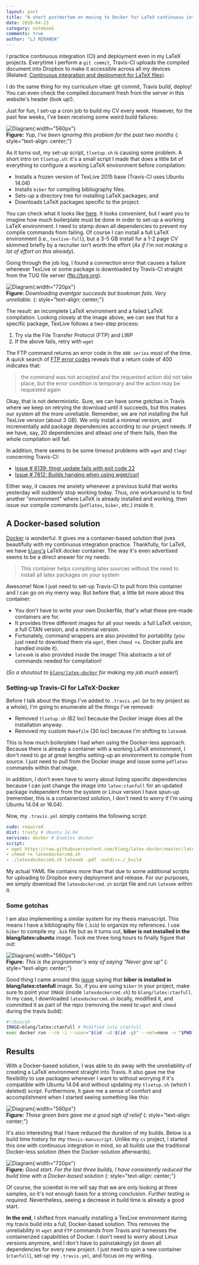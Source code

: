 ```yaml
---
layout: post
title: "A short postmortem on moving to Docker for LaTeX continuous integration"
date: 2018-04-23
category: notebook
comments: true
author: "LJ MIRANDA"
---
```


I practice continuous integration (CI) and deployment even in my LaTeX
projects. Everytime I perform a `git commit`, Travis-CI uploads the
compiled document into Dropbox to make it accessible across all my devices
(Related: [Continuous integration and deployment for LaTeX
files](https://ljvmiranda921.github.io/notebook/2018/02/04/continuous-integration-for-latex/)).

I do the same thing for my curriculum vitae: git commit, Travis build,
deploy! You can even check the compiled document fresh from the server in this
website's header (look up!). 

Just for fun, I set-up a cron job to build my CV every week. However, for the
past few weeks, I've been receiving some weird build failures:

![Diagram](/assets/png/tuts/build_failures.png){:width="560px"}  
__Figure:__ _Yup, I've been ignoring this problem for the past two months_
{: style="text-align: center;"}

As it turns out, my set-up script, `tlsetup.sh` is causing some problem. A
short intro on `tlsetup.sh`: it's a small script I made that does a little
bit of everything to configure a working LaTeX environment before
compilation:

- Installs a frozen version of TexLive 2015 base (Travis-CI uses Ubuntu 14.04)
- Installs `biber` for compiling bibliography files.
- Sets-up a directory tree for installing LaTeX packages; and
- Downloads LaTeX packages specific to the project.

You can check what it looks like
[here](https://gist.github.com/ljvmiranda921/6055d03dc264bfca0ea8c421ec6a2b41#file-tlsetup-sh).
It looks convenient, but I want you to imagine how much boilerplate must be
done in order to set-up a working LaTeX environment. I need to stamp down all
dependencies to prevent my compile commands from failing. Of course I can
install a full LaTeX environment (i.e., `texlive-full`), but a 3-5 GB install
for a 1-2 page CV skimmed briefly by a recruiter isn't worth the
effort (_As if I'm not making a lot of effort on this already_).

Going through the job log, I found a connection error that causes a
failure whenever TexLive or some package is downloaded by Travis-CI straight
from the TUG file server (ftp://tug.org).

![Diagram](/assets/png/tuts/joblogs.png){:width="720px"}  
__Figure:__ _Downloading avantgar succeeds but bookman fails. Very unreliable._
{: style="text-align: center;"}

The result: an incomplete LaTeX environment and a failed LaTeX compilation.
Looking closely at the image above, we can see that for a specific package,
TexLive follows a two-step process:

1. Try via the File Transfer Protocol (FTP) and LWP
2. If the above fails, retry with `wget`

The FTP command returns an error code in the `400 series` most of the time. A
quick search of [FTP error
codes](https://en.wikipedia.org/wiki/List_of_FTP_server_return_codes) reveals
that a return code of 400 indicates that: 

> the command was not accepted and the
requested action did not take place, but the error condition is temporary and
the action may be requested again

Okay, that is not deterministic. Sure, we can have some gotchas in Travis
where we keep on retrying the download until it succeeds, but this makes our
system all the more unreliable. Remember, we are not installing the full
TexLive version (about 3 GB). We only install a minimal version, and
incrementally add package dependencies according to our project needs. If
we have, say, 20 dependencies and atleast one of them fails, then the whole
compilation will fail. 

In addition, there seems to be some timeout problems with `wget` and `tlmgr`
concerning Travis-CI:

- [Issue # 6139: tlmgr update fails with exit code 22](https://github.com/travis-ci/travis-ci/issues/6139)
- [Issue # 7812: Builds hanging when using wget/curl](https://github.com/travis-ci/travis-ci/issues/7812) 

Either way, it causes me anxiety whenever a previous build that works
yesterday will suddenly stop working today. Thus, one workaround is to
find another "environment" where LaTeX is already installed and working, then issue our
compile commands (`pdflatex`, `biber`, etc.) inside it.

## A Docker-based solution

[Docker](https://www.docker.com/) is wonderful. It gives me a container-based
solution that jives beautifully with my continuous integration practice.
Thankfully, for LaTeX, we have
[`blang`'s](https://github.com/blang/latex-docker) LaTeX docker container.
The way it's even advertised seems to be a direct answer for my needs:

> This container helps compiling latex sources without the need to install
all latex packages on your system

Awesome! Now I just need to set-up Travis-CI to pull from this container and
I can go on my merry way. But before that, a little bit more about this container:

- You don't have to write your own Dockerfile, that's what these pre-made
containers are for.
- It provides three different images for all your needs: a full LaTeX version,
a full CTAN version, and a minimal version.
- Fortunately, command wrappers are also provided for portability (you just need to
download them via `wget`, then `chmod +x`. Docker pulls are handled inside it).
- `latexmk` is also provided inside the image! This abstracts a lot of
commands needed for compilation!

(_So a shoutout to
[`blang/latex-docker`](https://github.com/blang/latex-docker) for making my
job much easier!_)

### Setting-up Travis-CI for LaTeX-Docker

Before I talk about the things I've added to `.travis.yml` (or to my project
as a whole), I'm going to enumerate all the things I've removed:
- Removed `tlsetup.sh` (62 loc) because the Docker image does all the installation anyway.
- Removed my custom `Makefile` (30 loc) because I'm shifting to `latexmk`

This is how much boilerplate I had when using the Docker-less approach.
Because there is already a container with a working LaTeX environment, I
don't need to go at great lengths setting-up an environment to compile
from source. I just need to pull from the Docker image and issue some
`pdflatex` commands within that image.

In addition, I don't even have to worry about listing specific dependencies
because I can just change the image into `latex:ctanfull` for an updated package
independent from the system or Linux version I have spun-up (remember, this is
a containerized solution, I don't need to worry if I'm using Ubuntu 14.04 or
16.04).

Now, my `.travis.yml` simply contains the following script:

```yml
sudo: required
dist: trusty # Ubuntu 14.04
services: docker # Enables docker
script:
- wget https://raw.githubusercontent.com/blang/latex-docker/master/latexdockercmd.sh
- chmod +x latexdockercmd.sh
- ./latexdockercmd.sh latexmk -pdf -outdir=./_build
```

My actual YAML file contains more than that due to some additional
scripts for uploading to Dropbox every deployment and release. For
our purposes, we simply download the `latexdockercmd.sh` script file and
run `latexmk` within it.

### Some gotchas

I am also implementing a similar system for my thesis manuscript. This means
I have a bibliography file (`.bib`) to organize my references. I use `biber`
to compile my `.bib` file but as it turns out, **biber is not installed in
the blang/latex:ubuntu** image. Took me three long hours to finally figure
that out:

![Diagram](/assets/png/tuts/threehours.png){:width="560px"}  
__Figure:__ _This is the programmer's way of saying "Never give up"_
{: style="text-align: center;"}

Good thing I came around this
[issue](https://github.com/blang/latex-docker/issues/10) saying that **biber
is installed in blang/latex:ctanfull** image. So, if you are using `biber` in
your project, make sure to point your `IMAGE` (inside `latexdockercmd.sh`) to
`blang/latex:ctanfull`. In my case, I downloaded `latexdockercmd.sh` locally,
modified it, and committed it as part of the repo (removing the need to `wget` and
`chmod` during the travis build):

```sh
#!/bin/sh
IMAGE=blang/latex:ctanfull # Modified into ctanfull
exec docker run --rm -i --user="$(id -u):$(id -g)" --net=none -v "$PWD":/data "$IMAGE" "$@"
```

## Results

With a Docker-based solution, I was able to do away with the unreliability
of creating a LaTeX environment straight into Travis. It also gave me the
flexibility to use packages whenever I want to without worrying if it's
compatible with Ubuntu 14.04 and without updating my `tlsetup.sh` (which I
deleted) script. Furthermore, it gave me a sense of comfort and
accomplishment when I started seeing something like this:

![Diagram](/assets/png/tuts/results1.png){:width="560px"}  
__Figure:__ _Those green bars gave me a good sigh of relief_
{: style="text-align: center;"}

It's also interesting that I have reduced the duration of my builds. Below is
a build time history for my `thesis-manuscript`. Unlike my `cv` project, I
started this one with continuous integration in mind, so all builds use the
traditional Docker-less solution (then the Docker-solution afterwards).

![Diagram](/assets/png/tuts/build_times.png){:width="720px"}  
__Figure:__ _Good start. For the last three builds, I have consistently reduced the build time with a Docker-based solution_
{: style="text-align: center;"}

Of course, the scientist in me will say that we are only looking at three
samples, so it's not enough basis for a strong conclusion. _Further testing
is required._ Nevertheless, seeing a decrease in build time is already a good
start.

**In the end**, I shifted from manually installing a TexLive environment
during my travis build into a full, Docker-based solution. This removes the
unreliability in `wget` and `FTP` commands from Travis and harnesses the
containerized capabilities of Docker. I don't need to worry about Linux
versions anymore, and I don't have to painstakingly jot down all dependencies
for every new project. I just need to spin a new container (`ctanfull`),
set-up my `.travis.yml`, and focus on my writing.
